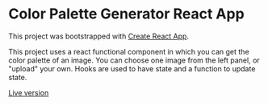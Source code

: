 # Color Palette Generator React App
This project was bootstrapped with [Create React App](https://github.com/facebook/create-react-app).

This project uses a react functional component in which you can get the color palette of an image.
You can choose one image from the left panel, or "upload" your own.
Hooks are used to have state and a function to update state.

[Live version](https://fdmoliveira.github.io/color-palette/)
